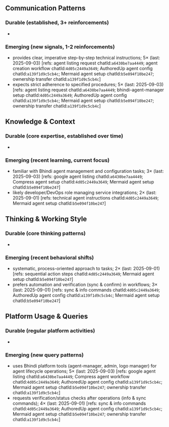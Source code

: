 ## Communication Patterns
### Durable (established, 3+ reinforcements)
-

### Emerging (new signals, 1-2 reinforcements)
- provides clear, imperative step-by-step technical instructions; 5× (last: 2025-09-03) [refs: agent listing request chatId:`a6430be7aa4449`; agent creation workflow chatId:`4d05c2449a3649`; AuthoredUp agent config chatId:`a139f1d9c5cb4c`; Mermaid agent setup chatId:`b5e094f10be247`; ownership transfer chatId:`a139f1d9c5cb4c`]
- expects strict adherence to specified procedures; 5× (last: 2025-09-03) [refs: agent listing request chatId:`a6430be7aa4449`; bhindi-agent-manager setup chatId:`4d05c2449a3649`; AuthoredUp agent config chatId:`a139f1d9c5cb4c`; Mermaid agent setup chatId:`b5e094f10be247`; ownership transfer chatId:`a139f1d9c5cb4c`]

## Knowledge & Context
### Durable (core expertise, established over time)
-

### Emerging (recent learning, current focus)
- familiar with Bhindi agent management and configuration tasks; 3× (last: 2025-09-03) [refs: google agent listing chatId:`a6430be7aa4449`; Compress agent setup chatId:`4d05c2449a3649`; Mermaid agent setup chatId:`b5e094f10be247`]
- likely developer/DevOps role managing service integrations; 2× (last: 2025-09-01) [refs: technical agent instructions chatId:`4d05c2449a3649`; Mermaid agent setup chatId:`b5e094f10be247`]

## Thinking & Working Style
### Durable (core thinking patterns)
-

### Emerging (recent behavioral shifts)
- systematic, process-oriented approach to tasks; 2× (last: 2025-09-01) [refs: sequential action steps chatId:`4d05c2449a3649`; Mermaid agent setup chatId:`b5e094f10be247`]
- prefers automation and verification (sync & confirm) in workflows; 3× (last: 2025-09-01) [refs: sync & info commands chatId:`4d05c2449a3649`; AuthoredUp agent config chatId:`a139f1d9c5cb4c`; Mermaid agent setup chatId:`b5e094f10be247`]

## Platform Usage & Queries
### Durable (regular platform activities)
-

### Emerging (new query patterns)
- uses Bhindi platform tools (agent-manager, admin, logo manager) for agent lifecycle operations; 5× (last: 2025-09-03) [refs: google agent listing chatId:`a6430be7aa4449`; Compress agent workflow chatId:`4d05c2449a3649`; AuthoredUp agent config chatId:`a139f1d9c5cb4c`; Mermaid agent setup chatId:`b5e094f10be247`; ownership transfer chatId:`a139f1d9c5cb4c`]
- requests verification/status checks after operations (info & sync commands); 4× (last: 2025-09-01) [refs: sync & info commands chatId:`4d05c2449a3649`; AuthoredUp agent config chatId:`a139f1d9c5cb4c`; Mermaid agent setup chatId:`b5e094f10be247`; ownership transfer chatId:`a139f1d9c5cb4c`]